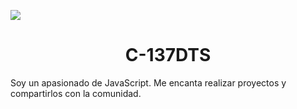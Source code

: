 ![](https://miro.medium.com/max/3200/1*OF0xEMkWBv-69zvmNs6RDQ.gif)
<h1 style="text-align: center"> C-137DTS </h1>
Soy un apasionado de JavaScript. Me encanta realizar proyectos y compartirlos con la comunidad.